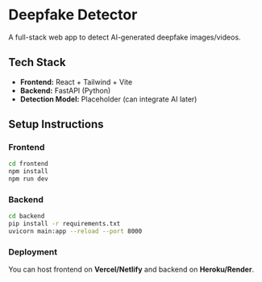 # Deepfake Detector

A full-stack web app to detect AI-generated deepfake images/videos.

## Tech Stack
- **Frontend:** React + Tailwind + Vite
- **Backend:** FastAPI (Python)
- **Detection Model:** Placeholder (can integrate AI later)

## Setup Instructions

### Frontend
```bash
cd frontend
npm install
npm run dev
```

### Backend
```bash
cd backend
pip install -r requirements.txt
uvicorn main:app --reload --port 8000
```

### Deployment
You can host frontend on **Vercel/Netlify** and backend on **Heroku/Render**.
